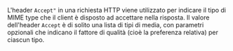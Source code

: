L'header `Accept"` in una richiesta HTTP viene utilizzato per indicare il tipo di MIME type che il client è disposto ad accettare nella risposta. Il valore dell'header `Accept` è di solito una lista di tipi di media, con parametri opzionali che indicano il fattore di qualità (cioè la preferenza relativa) per ciascun tipo.